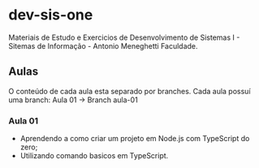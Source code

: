# dev-sis-one

Materiais de Estudo e Exercicios de Desenvolvimento de Sistemas I - Sitemas de Informação - Antonio Meneghetti Faculdade.

## Aulas

O conteúdo de cada aula esta separado por branches.
Cada aula possuí uma branch: Aula 01 -> Branch aula-01

### Aula 01

- Aprendendo a como criar um projeto em Node.js com TypeScript do zero;
- Utilizando comando basicos em TypeScript.
